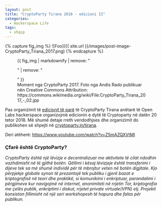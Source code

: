 ```yaml
---
layout: post
title: "CryptoParty Tirana 2018 - edicioni II"
categories:
  - Hackerspace Life
tags:
  - shqip
---
```


{% capture fig_img %}
![Foo]({{ site.url }}/images/post-image-CryptoParty_Tirana_2017.png)
{% endcapture %}

<figure>
  {{ fig_img | markdownify | remove: "<p>" | remove: "</p>" }}
  <figcaption>Moment nga CryptoParty 2017. Foto nga Andis Rado publikuar nën Creative Commons Attribution: https://commons.wikimedia.org/wiki/File:CryptoParty_Tirana_2017_-_02.jpp</figcaption>
</figure> 

Pas organizimit të [edicionit të parë](https://openlabs.cc/cryptoparty-tirana-2017/) të CryptoParty Tirana anëtarë të Open Labs hackerspace organizojmë edicionin e dytë të Cryptoparty në datën 20 tetor 2018. Më shumë detaje rreth vendodhjses dhe organizimit do publikohen së shpejti në [cryptoparty.in/tirana](https://www.cryptoparty.in/tirana). 

Deri atëherë: https://www.youtube.com/watch?v=Z5mAZQXVtMI

### Çfarë është CryptoParty?
_CryptoParty është një lëvizje e decentralizuar me aktivitete të cilat ndodhin vazhdimisht në të gjithë botën. Qëllimi i kësaj lëvizjeje është transferimi i dijeve tek sa më shumë individë për të mbrojtur veten në botën digjitale. Kjo përpjekje globale synon të prezantojë tek publiku i gjerë bazat e kriptografisë në teori dhe praktikë, si komunikimi i enkriptuar, parandalimi i përgjimeve kur navigojmë në internet, anonimiteti në rrjetin Tor, kriptografia me çelës publik, enkriptimi i diskut, rrjetet private virtuale(VPN) etj. Projekti konsiston fillimisht në një seri workshopesh të hapura dhe falas për publikun._

